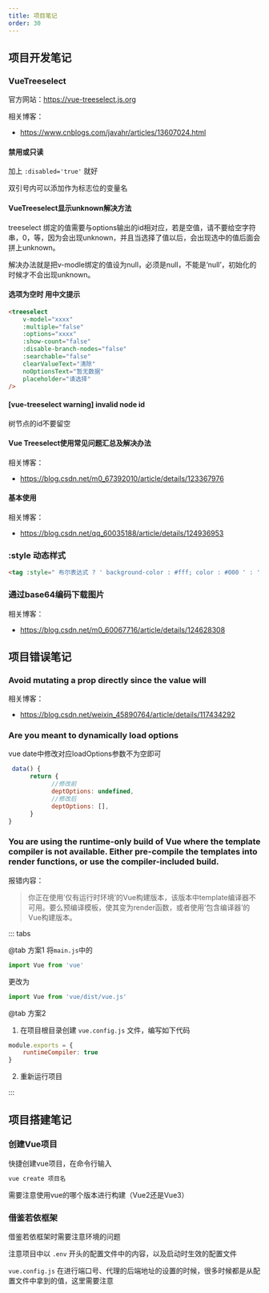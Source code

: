 ```yaml
---
title: 项目笔记
order: 30
---
```


## 项目开发笔记

### VueTreeselect

官方网站：<https://vue-treeselect.js.org>

相关博客：

- <https://www.cnblogs.com/javahr/articles/13607024.html>

#### 禁用或只读

加上 `:disabled='true'` 就好

双引号内可以添加作为标志位的变量名

#### VueTreeselect显示unknown解决方法

treeselect 绑定的值需要与options输出的id相对应，若是空值，请不要给空字符串，0，等，因为会出现unknown，并且当选择了值以后，会出现选中的值后面会拼上unknown。

解决办法就是把v-modle绑定的值设为null，必须是null，不能是‘null’，初始化的时候才不会出现unknown。

#### 选项为空时 用中文提示

```html
<treeselect
	v-model="xxxx"
	:multiple="false" 
	:options="xxxx"
	:show-count="false"
	:disable-branch-nodes="false"
	:searchable="false"
	clearValueText="清除"
	noOptionsText="暂无数据"
	placeholder="请选择"
/>
```

#### [vue-treeselect warning] invalid node id

树节点的id不要留空

#### Vue Treeselect使用常见问题汇总及解决办法

相关博客：

- <https://blog.csdn.net/m0_67392010/article/details/123367976>

#### 基本使用

相关博客：

- <https://blog.csdn.net/qq_60035188/article/details/124936953>

### :style 动态样式

```html
<tag :style=" 布尔表达式 ? ' background-color : #fff; color : #000 ' : '' "></tag>
```

### 通过base64编码下载图片

相关博客：

- <https://blog.csdn.net/m0_60067716/article/details/124628308>

## 项目错误笔记

### Avoid mutating a prop directly since the value will

相关博客：

- <https://blog.csdn.net/weixin_45890764/article/details/117434292>

### Are you meant to dynamically load options

vue date中修改对应loadOptions参数不为空即可

```javascript
 data() {
      return {
      		//修改前
			deptOptions: undefined,
			//修改后
			deptOptions: [],
	  }
}
```

### You are using the runtime-only build of Vue where the template compiler is not available. Either pre-compile the templates into render functions, or use the compiler-included build.

报错内容：
> 你正在使用’仅有运行时环境’的Vue构建版本，该版本中template编译器不可用。要么预编译模板，使其变为render函数，或者使用’包含编译器’的Vue构建版本。

::: tabs

@tab 方案1
将`main.js`中的
```javascript
import Vue from 'vue'
```
更改为
```javascript
import Vue from 'vue/dist/vue.js'
```

@tab 方案2
1. 在项目根目录创建 `vue.config.js` 文件，编写如下代码
```javascript
module.exports = {
    runtimeCompiler: true
}
```

2. 重新运行项目

:::


## 项目搭建笔记

### 创建Vue项目

快捷创建vue项目，在命令行输入
```bash
vue create 项目名
```

需要注意使用vue的哪个版本进行构建（Vue2还是Vue3）

### 借鉴若依框架

借鉴若依框架时需要注意环境的问题

注意项目中以 `.env` 开头的配置文件中的内容，以及启动时生效的配置文件

`vue.config.js` 在进行端口号、代理的后端地址的设置的时候，很多时候都是从配置文件中拿到的值，这里需要注意

